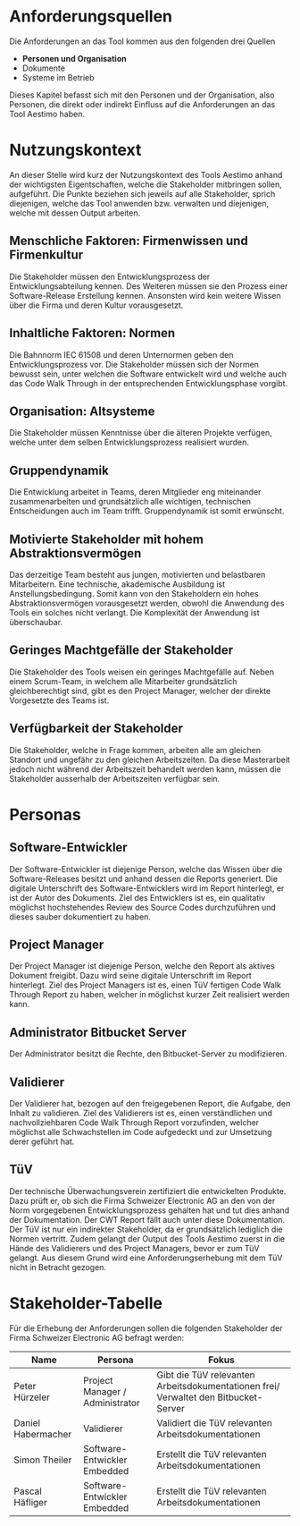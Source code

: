 # Anforderungsquellen

Die Anforderungen an das Tool kommen aus den folgenden drei Quellen
- **Personen und Organisation**
- Dokumente
- Systeme im Betrieb

Dieses Kapitel befasst sich mit den Personen und der Organisation, also Personen, die direkt oder indirekt Einfluss auf die Anforderungen an das Tool Aestimo haben. 

# Nutzungskontext
An dieser Stelle wird kurz der Nutzungskontext des Tools Aestimo anhand der wichtigsten Eigentschaften, welche die Stakeholder mitbringen sollen, aufgeführt. Die Punkte beziehen sich jeweils auf alle Stakeholder, sprich diejenigen, welche das Tool anwenden bzw. verwalten und diejenigen, welche mit dessen Output arbeiten. 

## Menschliche Faktoren: Firmenwissen und Firmenkultur
Die Stakeholder müssen den Entwicklungsprozess der Entwicklungsabteilung kennen. Des Weiteren müssen sie den Prozess einer Software-Release Erstellung kennen. Ansonsten wird kein weitere Wissen über die Firma und deren Kultur vorausgesetzt. 

##  Inhaltliche Faktoren: Normen
Die Bahnnorm IEC 61508 und deren Unternormen geben den Entwicklungsprozess vor.
Die Stakeholder müssen sich der Normen bewusst sein, unter welchen die Software entwickelt wird und welche auch das Code Walk Through in der entsprechenden Entwicklungsphase vorgibt. 
    
## Organisation: Altsysteme
Die Stakeholder müssen Kenntnisse über die älteren Projekte verfügen, welche unter dem selben Entwicklungsprozess realisiert wurden. 

## Gruppendynamik 
Die Entwicklung arbeitet in Teams, deren Mitglieder eng miteinander zusammenarbeiten und grundsätzlich alle wichtigen, technischen Entscheidungen auch im Team trifft. Gruppendynamik ist somit erwünscht. 
   
## Motivierte Stakeholder mit hohem Abstraktionsvermögen 
Das derzeitige Team besteht aus jungen, motivierten und belastbaren Mitarbeitern. Eine technische, akademische Ausbildung ist Anstellungsbedingung. Somit kann von den Stakeholdern ein hohes Abstraktionsvermögen vorausgesetzt werden, obwohl die Anwendung des Tools ein solches nicht verlangt. Die Komplexität der Anwendung ist überschaubar. 

## Geringes Machtgefälle der Stakeholder
Die Stakeholder des Tools weisen ein geringes Machtgefälle auf. Neben einem Scrum-Team, in welchem alle Mitarbeiter grundsätzlich gleichberechtigt sind, gibt es den Project Manager, welcher der direkte Vorgesetzte des Teams ist.

## Verfügbarkeit der Stakeholder
Die Stakeholder, welche in Frage kommen, arbeiten alle am gleichen Standort und ungefähr zu den gleichen Arbeitszeiten. Da diese Masterarbeit jedoch nicht während der Arbeitszeit behandelt werden kann, müssen die Stakeholder ausserhalb der Arbeitszeiten verfügbar sein.     


# Personas
## Software-Entwickler
Der Software-Entwickler ist diejenige Person, welche das Wissen über die Software-Releases besitzt und anhand dessen die Reports generiert. Die digitale Unterschrift des Software-Entwicklers wird im Report hinterlegt, er ist der Autor des Dokuments. 
Ziel des Entwicklers ist es, ein qualitativ möglichst hochstehendes Review des Source Codes durchzuführen und dieses sauber dokumentiert zu haben. 

## Project Manager
Der Project Manager ist diejenige Person, welche den Report als aktives Dokument freigibt. Dazu wird seine digitale Unterschrift im Report hinterlegt. 
Ziel des Project Managers ist es, einen TüV fertigen Code Walk Through Report zu haben, welcher in möglichst kurzer Zeit realisiert werden kann. 

## Administrator Bitbucket Server 
Der Administrator besitzt die Rechte, den Bitbucket-Server zu modifizieren. 

## Validierer
Der Validierer hat, bezogen auf den freigegebenen Report, die Aufgabe, den Inhalt zu validieren. 
Ziel des Validierers ist es, einen verständlichen und nachvollziehbaren Code Walk Through Report vorzufinden, welcher möglichst alle Schwachstellen im Code aufgedeckt und zur Umsetzung derer geführt hat.

## TüV
Der technische Überwachungsverein zertifiziert die entwickelten Produkte. Dazu prüft er, ob sich die Firma Schweizer Electronic AG an den von der Norm vorgegebenen Entwicklungsprozess gehalten hat und tut dies anhand der Dokumentation. Der CWT Report fällt auch unter diese Dokumentation. 
Der TüV ist nur ein indirekter Stakeholder, da er grundsätzlich lediglich die Normen vertritt. Zudem gelangt der Output des Tools Aestimo zuerst in die Hände des Validierers und des Project Managers, bevor er zum TüV gelangt. Aus diesem Grund wird eine Anforderungserhebung mit dem TüV nicht in Betracht gezogen. 


# Stakeholder-Tabelle
Für die Erhebung der Anforderungen sollen die folgenden Stakeholder der Firma Schweizer Electronic AG befragt werden:


|Name  |Persona |Fokus  | 
|--|--|--|
| Peter Hürzeler | Project Manager / Administrator| Gibt die TüV relevanten Arbeitsdokumentationen frei/ Verwaltet den Bitbucket-Server |
| Daniel Habermacher| Validierer| Validiert die TüV relevanten Arbeitsdokumentationen |
| Simon Theiler | Software-Entwickler Embedded | Erstellt die TüV relevanten Arbeitsdokumentationen  |
| Pascal Häfliger | Software-Entwickler Embedded  | Erstellt die TüV relevanten Arbeitsdokumentationen |



